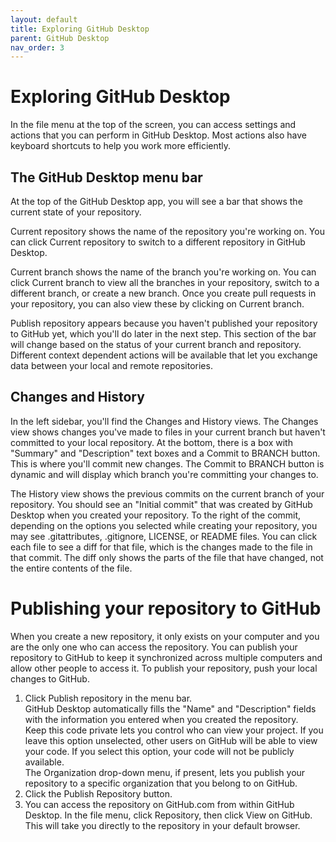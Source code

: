 ```yaml
---
layout: default
title: Exploring GitHub Desktop
parent: GitHub Desktop
nav_order: 3
---
```

# Exploring GitHub Desktop
In the file menu at the top of the screen, you can access settings and actions that you can perform in GitHub Desktop. Most actions also have keyboard shortcuts to help you work more efficiently.
## The GitHub Desktop menu bar
At the top of the GitHub Desktop app, you will see a bar that shows the current state of your repository.

Current repository shows the name of the repository you're working on. You can click Current repository to switch to a different repository in GitHub Desktop.

Current branch shows the name of the branch you're working on. You can click Current branch to view all the branches in your repository, switch to a different branch, or create a new branch. Once you create pull requests in your repository, you can also view these by clicking on Current branch.

Publish repository appears because you haven't published your repository to GitHub yet, which you'll do later in the next step. This section of the bar will change based on the status of your current branch and repository. Different context dependent actions will be available that let you exchange data between your local and remote repositories.

## Changes and History
In the left sidebar, you'll find the Changes and History views.
The Changes view shows changes you've made to files in your current branch but haven't committed to your local repository. At the bottom, there is a box with "Summary" and "Description" text boxes and a Commit to BRANCH button. This is where you'll commit new changes. The Commit to BRANCH button is dynamic and will display which branch you're committing your changes to.

The History view shows the previous commits on the current branch of your repository. You should see an "Initial commit" that was created by GitHub Desktop when you created your repository. To the right of the commit, depending on the options you selected while creating your repository, you may see .gitattributes, .gitignore, LICENSE, or README files. You can click each file to see a diff for that file, which is the changes made to the file in that commit. The diff only shows the parts of the file that have changed, not the entire contents of the file.

# Publishing your repository to GitHub
When you create a new repository, it only exists on your computer and you are the only one who can access the repository. You can publish your repository to GitHub to keep it synchronized across multiple computers and allow other people to access it. To publish your repository, push your local changes to GitHub.

1. Click Publish repository in the menu bar.  
GitHub Desktop automatically fills the "Name" and "Description" fields with the information you entered when you created the repository.  
Keep this code private lets you control who can view your project. If you leave this option unselected, other users on GitHub will be able to view your code. If you select this option, your code will not be publicly available.  
The Organization drop-down menu, if present, lets you publish your repository to a specific organization that you belong to on GitHub.
2. Click the Publish Repository button.
3. You can access the repository on GitHub.com from within GitHub Desktop. In the file menu, click Repository, then click View on GitHub. This will take you directly to the repository in your default browser.

